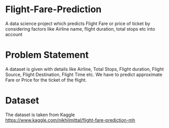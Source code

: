 # Flight-Fare-Prediction
A data science project which predicts Flight Fare or price of ticket by considering factors like Airline name, flight duration, total stops etc into account


# Problem Statement

A dataset is given with details like Airline, Total Stops, Flight duration, Flight Source, Flight Destination, Flight Time etc. We have to predict approximate Fare or Price for the ticket of the flight.

# Dataset

The dataset is taken from Kaggle https://www.kaggle.com/nikhilmittal/flight-fare-prediction-mh
